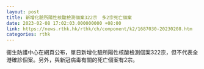 ```yaml
---
layout: post
title: 新增化驗所陽性核酸檢測個案322宗　多2宗死亡個案
date: 2023-02-08 17:02:03.000000000 +08:00
link: https://news.rthk.hk/rthk/ch/component/k2/1687030-20230208.htm
categories: rthk
---
```


衞生防護中心在網頁公布，單日新增化驗所陽性核酸檢測個案322宗，但不代表全港確診個案。另外，與新冠病毒有關的死亡個案有2宗。
